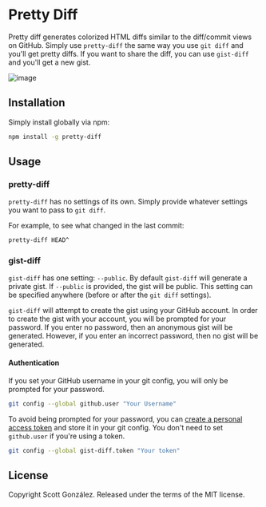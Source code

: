 # Pretty Diff

Pretty diff generates colorized HTML diffs similar to the diff/commit views on GitHub.
Simply use `pretty-diff` the same way you use `git diff` and you'll get pretty diffs.
If you want to share the diff, you can use `gist-diff` and you'll get a new gist.

![image](https://cloud.githubusercontent.com/assets/39191/10147714/8c358910-65e4-11e5-8e59-e1526ef674cd.png)


## Installation

Simply install globally via npm:

```sh
npm install -g pretty-diff
```

## Usage

### pretty-diff

`pretty-diff` has no settings of its own.
Simply provide whatever settings you want to pass to `git diff`.

For example, to see what changed in the last commit:

```sh
pretty-diff HEAD^
```

### gist-diff

`gist-diff` has one setting: `--public`.
By default `gist-diff` will generate a private gist.
If `--public` is provided, the gist will be public.
This setting can be specified anywhere (before or after the `git diff` settings).

`gist-diff` will attempt to create the gist using your GitHub account.
In order to create the gist with your account, you will be prompted for your password.
If you enter no password, then an anonymous gist will be generated.
However, if you enter an incorrect password, then no gist will be generated.

#### Authentication

If you set your GitHub username in your git config, you will only be prompted for your password.

```sh
git config --global github.user "Your Username"
```

To avoid being prompted for your password, you can
[create a personal access token](https://github.com/settings/applications) and
store it in your git config. You don't need to set `github.user` if you're using
a token.

```sh
git config --global gist-diff.token "Your token"
```

## License

Copyright Scott González. Released under the terms of the MIT license.
